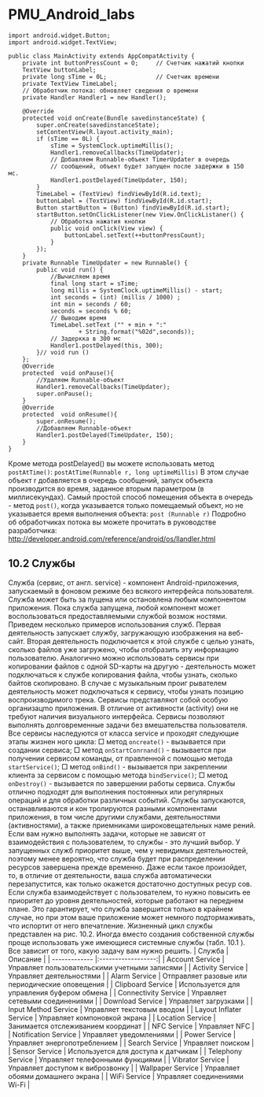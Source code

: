 # PMU_Android_labs
```
import android.widget.Button;
import android.widget.TextView;

public class MainActivity extends AppCompatActivity {
    private int buttonPressCount = О;     // Счетчик нажатий кнопки
    TextView buttonLabel;
    private long sTime = 0L;              // Счетчик времени
    private TextView TimeLabel;
    // Обработчик потока: обновляет сведения о времени
    private Handler Handler1 = new Handler();

    @Override
    protected void onCreate(Bundle savedinstanceState) {
        super.onCreate(savedinstanceState);
        setContentView(R.layout.activity_main);
        if (sTime == 0L) {
            sTime = SystemClock.uptimeMillis();
            Handler1.removeCallbacks(TimeUpdater);
            // Добавляем Runnаblе-объект TimerUpdater в очередь
            // сообщений, объект будет запущен после задержки в 150 мс.
            Handler1.postDelayed(TimeUpdater, 150);
        }
        TimeLabel = (TextView) findViewById(R.id.text);
        buttonLabel = (TextView) findViewById(R.id.start);
        Button startButton = (Button) findViewById(R.id.start);
        startButton.setOnClickListener(new View.OnClickListaner() {
            // Обработка нажатия кнопки
            public void onClick(View view) {
                buttonLabel.setТext(++buttonPressCount);
            }
        });
    }
    private Runnable TimeUpdater = new RunnaЬle() {
        public void run() {
            //Вычисляем время
            final long start = sTime;
            long millis = SystemClock.uptimeМillis() - start;
            int seconds = (int) (millis / 1000) ;
            int min = seconds / 60;
            seconds = seconds % 60;
            // Выводим время
            TimeLabel.setТext ("" + min + ":"
                    + String.format("%02d",seconds));
            // Задеркка в 300 мс
            Handler1.postDelayed(this, 300);
        }// void run ()
    };        
    @Override
    protected  void onPause(){
        //Удаляем Runnable-объект
        Handler1.removeCallbacks(TimeUpdater);
        super.onPause();
    }
    @Override
    protected  void onResume(){
        super.onResume();
        //Добавляем Runnable-объект
        Handler1.postDelayed(TimeUpdater, 150);
    }
}
```
Кроме метода postDelayed() вы можете использовать метод `postAtTime()`:
`postAtTime(Runnable r, long uptimeMillis)`
В этом случае объект r добавляется в очередь сообщений, запуск объекта производится
во время, заданное вторым параметром (в миллисекундах).
Самый простой способ помещения объекта в очередь - метод `post()`, когда указывается
только помещаемый объект, но не указывается время выполнения объекта:
`post (Runnable r)`
Подробно об обработчиках потока вы можете прочитать в руководстве разработчика:
http://developer.android.com/reference/android/os/llandler.html

## 10.2 Службы

Служба (сервис, от англ. service) - компонент Аndrоid-приложения, запускаемый
в фоновом режиме без всякого интерфейса пользователя. Служба может быть за­
пущена или остановлена любым компонентом приложения. Пока служба запущена,
любой компонент может воспользоваться предоставляемыми службой возмож­
ностями. Приведем несколько примеров использования служб.
Первая деятельность запускает службу, загружающую изображения на веб-сайт.
Вторая деятельность подключается к этой службе с целью узнать, сколько файлов
уже загружено, чтобы отобразить эту информацию пользователю.
Аналогично можно использовать сервисы при копировании файлов с одной
SD-карты на другую - деятельность может подключаться к службе копирования
файла, чтобы узнать, сколько байтов скопировано. В случае с музыкальным проиг­
рывателем деятельность может подключаться к сервису, чтобы узнать позицию
воспроизводимого трека.
Сервисы представляют собой особую организацmо приложения. В отличие от
активности (activity) они не требуют наличия визуального интерфейса. Сервисы
позволяют выполнять долговременные задачи без вмешательства пользователя.
Все сервисы наследуются от класса service и проходят следующие этапы жизнен­
ного цикла:
□ метод `oncreate()` - вызывается при создании сервиса;
□ метод `onStartCoпrnand()` - вызывается при получении сервисом команды, от­
правленной с помощью метода `startService()`;
□ метод `onВind()` - вызывается при закреплении клиента за сервисом с помощью
метода `bindService()`;
□ метод `onDestroy()` - вызывается по завершении работы сервиса.
Службы отлично подходят для выполнения постоянных или регулярных операций
и для обработки различных событий. Службы запускаются, останавливаются и кон­
тролируются разными компонентами приложения, в том числе другими службами,
деятельностями (активностями), а также приемниками широковещательных наме­
рений. Если вам нужно выполнять задачи, которые не зависят от взаимодействия
с пользователем, то службы - это лучший выбор.
У запущенных служб приоритет выше, чем у невидимых деятельностей, поэтому
менее вероятно, что служба будет при распределении ресурсов завершена прежде­
временно. Даже если такое произойдет, то, в отличие от деятельности, ваша служба
автоматически перезапустится, как только окажется достаточно доступных ресур­
сов.
Если служба взаимодействует с пользователем, то нужно повысить ее приоритет до
уровня деятельностей, которые работают на переднем плане. Это гарантирует, что
служба завершится только в крайнем случае, но при этом ваше приложение может
немного подтормаживать, что испортит от него впечатление. Жизненный цикл
службы представлен на рис. 10.2.
Иногда вместо создания собственной службы проще использовать уже имеющиеся
системные службы (табл. 10.1 ). Все зависит от того, какую задачу вам нужно
решить.
| Служба        | Описание           |
| ------------- |:------------------:|
| Account Service | Управляет пользовательскими учетными записями |
| Activity Service | Управляет деятельностями |
| Alarm Service | Отправляет разовые или периодические оповещения |
| Clipboard Service | Используется для управления буфером обмена |
| Connectivity Service | Управляет сетевыми соединениями |
| Download Service | Управляет загрузками |
| Input Method Service | Управляет текстовым вводом |
| Layout Inflater Service | Управляет компоновкой экрана |
| Location Service | Занимается отслеживанием координат |
| NFC Service | Управляет NFC |
| Notification Service | Управляет уведомлениями |
| Power Service | Управляет энергопотреблением |
| Search Service | Управляет поиском |
| Sensor Service | Используется для доступа к датчикам |
| Telephony Service | Управляет телефонными функциями |
| Vibrator Service | Управляет доступом к виброзвонку |
| Wallpaper Service | Управляет обоями домашнего экрана |
| WiFi Service | Управляет соединениями Wi-Fi |
